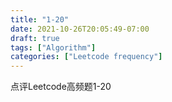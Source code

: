 ```yaml
---
title: "1-20"
date: 2021-10-26T20:05:49-07:00
draft: true
tags: ["Algorithm"]
categories: ["Leetcode frequency"]
---
```

点评Leetcode高频题1-20
